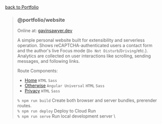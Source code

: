 [back to Portfolio](../../README.md)

> ### @portfolio/website
>
> Online at: [gavinsawyer.dev](https://gavinsawyer.dev)
>
> A simple personal website built for extensibility and serverless operation. Shows reCAPTCHA-authenticated users a contact form and the author's live Focus mode (`Do Not Disturb`/`Driving`/etc.). Analytics are collected on user interactions like scrolling, sending messages, and following links.
>
> Route Components:
> - [Home](src/app/routeComponents/home) `HTML` `Sass`
> - [Otherwise](src/app/routeComponents/otherwise) `Angular Universal` `HTML` `Sass`
> - [Privacy](src/app/routeComponents/privacy) `HTML` `Sass`
>
> `% npm run build` Create both browser and server bundles, prerender routes. \
> `% npm run deploy` Deploy to Cloud Run \
> `% npm run serve` Run local development server \
